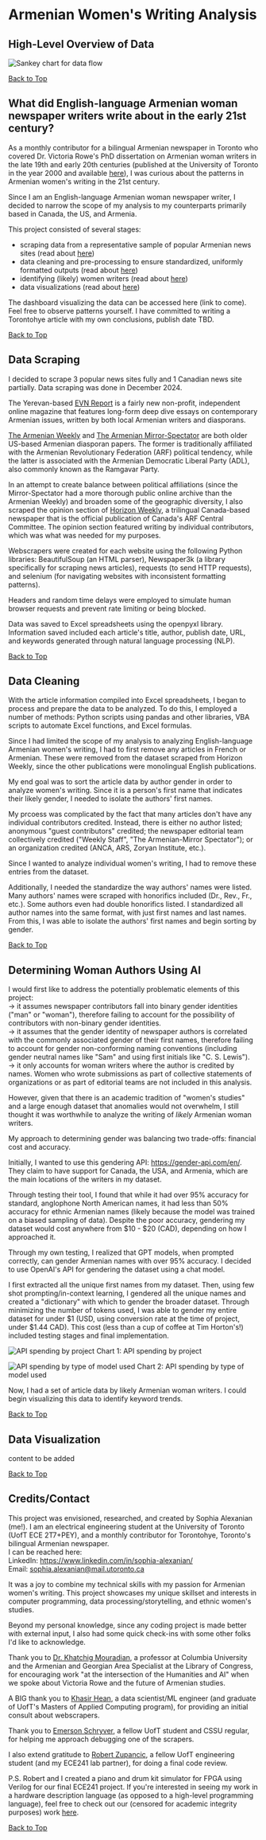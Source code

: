 # Armenian Women's Writing Analysis   

## High-Level Overview of Data

![Sankey chart for data flow](assets/Data_Flowchart.png)

[Back to Top](#armenian-womens-writing-analysis)

## What did English-language Armenian woman newspaper writers write about in the early 21st century?

As a monthly contributor for a bilingual Armenian newspaper in Toronto who covered Dr. Victoria Rowe's PhD dissertation on Armenian woman writers in the late 19th and early 20th centuries (published at the University of Toronto in the year 2000 and available [here](https://utoronto.scholaris.ca/items/03f3f131-4d35-4027-a2fa-ec87ad406335)), I was curious about the patterns in Armenian women's writing in the 21st century.

Since I am an English-language Armenian woman newspaper writer, I decided to narrow the scope of my analysis to my counterparts primarily based in Canada, the US, and Armenia.

This project consisted of several stages:
- scraping data from a representative sample of popular Armenian news sites (read about [here](#data-scraping))
- data cleaning and pre-processing to ensure standardized, uniformly formatted outputs (read about [here](#data-cleaning))
- identifying (likely) women writers (read about [here](#determining-woman-authors-using-ai))
- data visualizations (read about [here](#data-visualization))

The dashboard visualizing the data can be accessed here (link to come). Feel free to observe patterns yourself. I have committed to writing a Torontohye article with my own conclusions, publish date TBD.

[Back to Top](#armenian-womens-writing-analysis)

## Data Scraping

I decided to scrape 3 popular news sites fully and 1 Canadian news site partially. Data scraping was done in December 2024.

The Yerevan-based [EVN Report](https://evnreport.com/about-us/) is a fairly new non-profit, independent online magazine that features long-form deep dive essays on contemporary Armenian issues, written by both local Armenian writers and diasporans.

[The Armenian Weekly](https://armenianweekly.com/) and [The Armenian Mirror-Spectator](https://mirrorspectator.com/) are both older US-based Armenian diasporan papers. The former is traditionally affiliated with the Armenian Revolutionary Federation (ARF) political tendency, while the latter is associated with the Armenian Democratic Liberal Party (ADL), also commonly known as the Ramgavar Party.

In an attempt to create balance between political affiliations (since the Mirror-Spectator had a more thorough public online archive than the Armenian Weekly) and broaden some of the geographic diversity, I also scraped the opinion section of [Horizon Weekly](https://horizonweekly.ca/), a trilingual Canada-based newspaper that is the official publication of Canada's ARF Central Committee. The opinion section featured writing by individual contributors, which was what was needed for my purposes.

Webscrapers were created for each website using the following Python libraries: BeautifulSoup (an HTML parser), Newspaper3k (a library specifically for scraping news articles), requests (to send HTTP requests), and selenium (for navigating websites with inconsistent formatting patterns).    

Headers and random time delays were employed to simulate human browser requests and prevent rate limiting or being blocked.   

Data was saved to Excel spreadsheets using the openpyxl library. Information saved included each article's title, author, publish date, URL, and keywords generated through natural language processing (NLP).

[Back to Top](#armenian-womens-writing-analysis)

## Data Cleaning

With the article information compiled into Excel spreadsheets, I began to process and prepare the data to be analyzed. To do this, I employed a number of methods: Python scripts using pandas and other libraries, VBA scripts to automate Excel functions, and Excel formulas.

Since I had limited the scope of my analysis to analyzing English-language Armenian women's writing, I had to first remove any articles in French or Armenian. These were removed from the dataset scraped from Horizon Weekly, since the other publications were monolingual English publications.

My end goal was to sort the article data by author gender in order to analyze women's writing. Since it is a person's first name that indicates their likely gender, I needed to isolate the authors' first names.

My prcoess was complicated by the fact that many articles don't have any individual contributors credited. Instead, there is either no author listed; anonymous "guest contributors" credited; the newspaper editorial team collectively credited ("Weekly Staff", "The Armenian-Mirror Spectator"); or an organization credited (ANCA, ARS, Zoryan Institute, etc.). 

Since I wanted to analyze individual women's writing, I had to remove these entries from the dataset. 

Additionally, I needed the standardize the way authors' names were listed. Many authors' names were scraped with honorifics included (Dr., Rev., Fr., etc.). Some authors even had double honorifics listed. I standardized all author names into the same format, with just first names and last names. From this, I was able to isolate the authors' first names and begin sorting by gender.

[Back to Top](#armenian-womens-writing-analysis)

## Determining Woman Authors Using AI 

I would first like to address the potentially problematic elements of this project:   
        -> it assumes newspaper contributors fall into binary gender identities ("man" or "woman"), therefore failing to account for the possibility of contributors with non-binary gender identities.                  
        -> it assumes that the gender identity of newspaper authors is correlated with the commonly associated gender of their first names, therefore failing to account for gender non-conforming naming conventions (including gender neutral names like "Sam" and using first initials like "C. S. Lewis").     
        -> it only accounts for woman writers where the author is credited by names. Women who wrote submissions as part of collective statements of organizations or as part of editorial teams are not included in this analysis.

However, given that there is an academic tradition of "women's studies" and a large enough dataset that anomalies would not overwhelm, I still thought it was worthwhile to analyze the writing of *likely* Armenian woman writers.

My approach to determining gender was balancing two trade-offs: financial cost and accuracy.

Initially, I wanted to use this gendering API: https://gender-api.com/en/. They claim to have support for Canada, the USA, and Armenia, which are the main locations of the writers in my dataset.

Through testing their tool, I found that while it had over 95% accuracy for standard, anglophone North American names, it had less than 50% accuracy for ethnic Armenian names (likely because the model was trained on a biased sampling of data). Despite the poor accuracy, gendering my dataset would cost anywhere from $10 - $20 (CAD), depending on how I approached it.

Through my own testing, I realized that GPT models, when prompted correctly, can gender Armenian names with over 95% accuracy. I decided to use OpenAI's API for gendering the dataset using a chat model.

I first extracted all the unique first names from my dataset. Then, using few shot prompting/in-context learning, I gendered all the unique names and created a "dictionary" with which to gender the broader dataset. Through minimizing the number of tokens used, I was able to gender my entire dataset for under $1 (USD, using conversion rate at the time of project, under $1.44 CAD). This cost (less than a cup of coffee at Tim Horton's!) included testing stages and final implementation.

![API spending by project](assets/spend_by_project.png)
Chart 1: API spending by project

![API spending by type of model used](assets/spend_by_model.png)
Chart 2: API spending by type of model used

Now, I had a set of article data by likely Armenian woman writers. I could begin visualizing this data to identify keyword trends.

[Back to Top](#armenian-womens-writing-analysis)

## Data Visualization 

content to be added

[Back to Top](#armenian-womens-writing-analysis)

## Credits/Contact

This project was envisioned, researched, and created by Sophia Alexanian (me!). I am an electrical engineering student at the University of Toronto (UofT ECE 2T7+PEY), and a monthly contributor for Torontohye, Toronto's bilingual Armenian newspaper.  
I can be reached here:  
LinkedIn: https://www.linkedin.com/in/sophia-alexanian/   
Email: sophia.alexanian@mail.utoronto.ca  

It was a joy to combine my technical skills with my passion for Armenian women's writing. This project showcases my unique skillset and interests in computer programming, data processing/storytelling, and ethnic women's studies.

Beyond my personal knowledge, since any coding project is made better with external input, I also had some quick check-ins with some other folks I'd like to acknowledge.

Thank you to [Dr. Khatchig Mouradian](https://mesaas.columbia.edu/faculty-directory/khatchig-mouradian/), a professor at Columbia University and the Armenian and Georgian Area Specialist at the Library of Congress, for encouraging work "at the intersection of the Humanities and AI" when we spoke about Victoria Rowe and the future of Armenian studies. 

A BIG thank you to [Khasir Hean](https://www.linkedin.com/in/khasir-hean/), a data scientist/ML engineer (and graduate of UofT's Masters of Applied Computing program), for providing an initial consult about webscrapers. 

Thank you to [Emerson Schryver](https://www.linkedin.com/in/eschry/), a fellow UofT student and CSSU regular, for helping me approach debugging one of the scrapers.

I also extend gratitude to [Robert Zupancic](https://www.linkedin.com/in/robert-zupancic/), a fellow UofT engineering student (and my ECE241 lab partner), for doing a final code review.

P.S. Robert and I created a piano and drum kit simulator for FPGA using Verilog for our final ECE241 project. If you're interested in seeing my work in a hardware description language (as opposed to a high-level programming language), feel free to check out our (censored for academic integrity purposes) work [here](https://github.com/RoZ4/Pianissimo-for-the-FPGA).

[Back to Top](#armenian-womens-writing-analysis)

